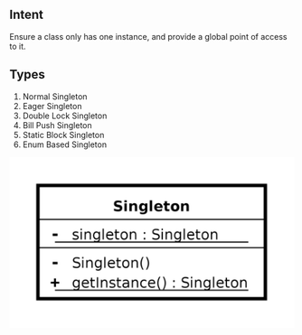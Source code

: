 **Intent**
----------
Ensure a class only has one instance, and provide a global point of access to it.

Types
-----
1. Normal Singleton
2. Eager Singleton
3. Double Lock Singleton
4. Bill Push Singleton
5. Static Block Singleton
6. Enum Based Singleton


![singleton.png](singleton.png)
